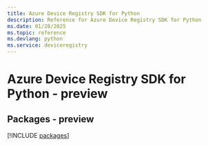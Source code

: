 ```yaml
---
title: Azure Device Registry SDK for Python
description: Reference for Azure Device Registry SDK for Python
ms.date: 01/28/2025
ms.topic: reference
ms.devlang: python
ms.service: deviceregistry
---
```

# Azure Device Registry SDK for Python - preview
## Packages - preview
[!INCLUDE [packages](device-registry-index.md)]